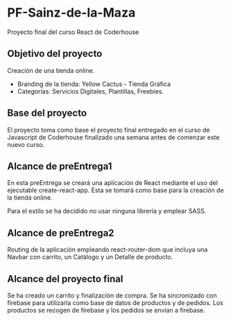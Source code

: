 # PF-Sainz-de-la-Maza

Proyecto final del curso React de Coderhouse

## Objetivo del proyecto

Creación de una tienda online.

- Branding de la tienda: Yellow Cactus - Tienda Gráfica
- Categorías: Servicios Digitales, Plantillas, Freebies.

## Base del proyecto

El proyecto toma como base el proyecto final entregado en el curso de Javascript de Coderhouse finalizado una semana antes de comenzar este nuevo curso.

## Alcance de preEntrega1

En esta preEntrega se creará una aplicación de React mediante el uso del ejecutable create-react-app. Esta se tomará como base para la creación de la tienda online.

Para el estilo se ha decidido no usar ninguna librería y emplear SASS.

## Alcance de preEntrega2
Routing de la aplicación empleando react-router-dom que incluya una Navbar con carrito, un Catálogo y un Detalle de producto. 

## Alcance del proyecto final
Se ha creado un carrito y finalización de compra. Se ha sincronizado con firebase para utilizarla como base de datos de productos y de pedidos. Los productos se recogen de firebase y los pedidos se envían a firebase.
